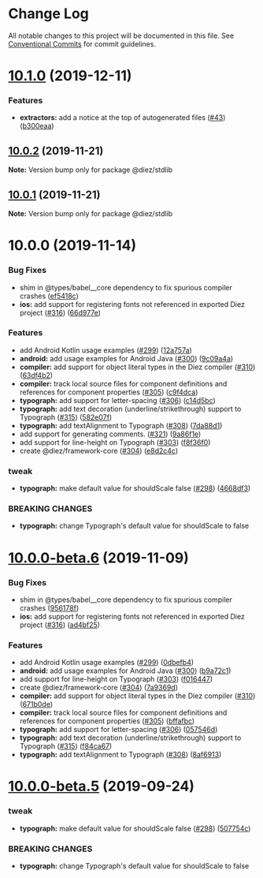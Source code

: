 # Change Log

All notable changes to this project will be documented in this file.
See [Conventional Commits](https://conventionalcommits.org) for commit guidelines.

# [10.1.0](https://github.com/diez/diez/compare/v10.0.2...v10.1.0) (2019-12-11)


### Features

* **extractors:** add a notice at the top of autogenerated files ([#43](https://github.com/diez/diez/issues/43)) ([b300eaa](https://github.com/diez/diez/commit/b300eaa))





## [10.0.2](https://github.com/diez/diez/compare/v10.0.1...v10.0.2) (2019-11-21)

**Note:** Version bump only for package @diez/stdlib





## [10.0.1](https://github.com/diez/diez/compare/v10.0.0...v10.0.1) (2019-11-21)

**Note:** Version bump only for package @diez/stdlib





# 10.0.0 (2019-11-14)


### Bug Fixes

* shim in @types/babel__core dependency to fix spurious compiler crashes ([ef5418c](https://github.com/diez/diez/commit/ef5418c))
* **ios:** add support for registering fonts not referenced in exported Diez project ([#316](https://github.com/diez/diez/issues/316)) ([66d977e](https://github.com/diez/diez/commit/66d977e))


### Features

* add Android Kotlin usage examples ([#299](https://github.com/diez/diez/issues/299)) ([12a757a](https://github.com/diez/diez/commit/12a757a))
* **android:** add usage examples for Android Java ([#300](https://github.com/diez/diez/issues/300)) ([9c09a4a](https://github.com/diez/diez/commit/9c09a4a))
* **compiler:** add support for object literal types in the Diez compiler ([#310](https://github.com/diez/diez/issues/310)) ([63df4b2](https://github.com/diez/diez/commit/63df4b2))
* **compiler:** track local source files for component definitions and references for component properties ([#305](https://github.com/diez/diez/issues/305)) ([c9f4dca](https://github.com/diez/diez/commit/c9f4dca))
* **typograph:** add support for letter-spacing ([#306](https://github.com/diez/diez/issues/306)) ([c14d5bc](https://github.com/diez/diez/commit/c14d5bc))
* **typograph:** add text decoration (underline/strikethrough) support to Typograph ([#315](https://github.com/diez/diez/issues/315)) ([582e07f](https://github.com/diez/diez/commit/582e07f))
* **typograph:** add textAlignment to Typograph ([#308](https://github.com/diez/diez/issues/308)) ([7da88d1](https://github.com/diez/diez/commit/7da88d1))
* add support for generating comments. ([#321](https://github.com/diez/diez/issues/321)) ([9a86f1e](https://github.com/diez/diez/commit/9a86f1e))
* add support for line-height on Typograph ([#303](https://github.com/diez/diez/issues/303)) ([f8f36f0](https://github.com/diez/diez/commit/f8f36f0))
* create @diez/framework-core ([#304](https://github.com/diez/diez/issues/304)) ([e8d2c4c](https://github.com/diez/diez/commit/e8d2c4c))


### tweak

* **typograph:** make default value for shouldScale false ([#298](https://github.com/diez/diez/issues/298)) ([4668df3](https://github.com/diez/diez/commit/4668df3))


### BREAKING CHANGES

* **typograph:** change Typograph's default value for shouldScale to false





# [10.0.0-beta.6](https://github.com/diez/diez/compare/v10.0.0-beta.5...v10.0.0-beta.6) (2019-11-09)


### Bug Fixes

* shim in @types/babel__core dependency to fix spurious compiler crashes ([956178f](https://github.com/diez/diez/commit/956178f))
* **ios:** add support for registering fonts not referenced in exported Diez project ([#316](https://github.com/diez/diez/issues/316)) ([ad4bf25](https://github.com/diez/diez/commit/ad4bf25))


### Features

* add Android Kotlin usage examples ([#299](https://github.com/diez/diez/issues/299)) ([0dbefb4](https://github.com/diez/diez/commit/0dbefb4))
* **android:** add usage examples for Android Java ([#300](https://github.com/diez/diez/issues/300)) ([b9a72c1](https://github.com/diez/diez/commit/b9a72c1))
* add support for line-height on Typograph ([#303](https://github.com/diez/diez/issues/303)) ([f016447](https://github.com/diez/diez/commit/f016447))
* create @diez/framework-core ([#304](https://github.com/diez/diez/issues/304)) ([7a9369d](https://github.com/diez/diez/commit/7a9369d))
* **compiler:** add support for object literal types in the Diez compiler ([#310](https://github.com/diez/diez/issues/310)) ([671b0de](https://github.com/diez/diez/commit/671b0de))
* **compiler:** track local source files for component definitions and references for component properties ([#305](https://github.com/diez/diez/issues/305)) ([bffafbc](https://github.com/diez/diez/commit/bffafbc))
* **typograph:** add support for letter-spacing ([#306](https://github.com/diez/diez/issues/306)) ([057546d](https://github.com/diez/diez/commit/057546d))
* **typograph:** add text decoration (underline/strikethrough) support to Typograph ([#315](https://github.com/diez/diez/issues/315)) ([f84ca67](https://github.com/diez/diez/commit/f84ca67))
* **typograph:** add textAlignment to Typograph ([#308](https://github.com/diez/diez/issues/308)) ([8af6913](https://github.com/diez/diez/commit/8af6913))





# [10.0.0-beta.5](https://github.com/diez/diez/compare/v10.0.0-beta.4...v10.0.0-beta.5) (2019-09-24)


### tweak

* **typograph:** make default value for shouldScale false ([#298](https://github.com/diez/diez/issues/298)) ([507754c](https://github.com/diez/diez/commit/507754c))


### BREAKING CHANGES

* **typograph:** change Typograph's default value for shouldScale to false
